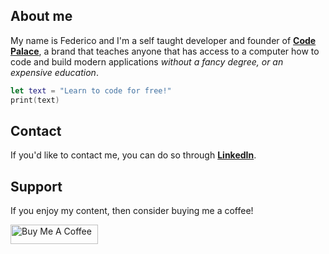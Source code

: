 ## About me
My name is Federico and I'm a self taught developer and founder of **[Code Palace](https://www.youtube.com/c/CodePalace/)**, a brand that teaches anyone that has access to a computer how to code and build modern applications _without a fancy degree, or an expensive education_.

```swift
let text = "Learn to code for free!"
print(text)
```


## Contact
If you'd like to contact me, you can do so through **[LinkedIn](https://www.linkedin.com/in/federicocotogno/)**.

## Support
If you enjoy my content, then consider buying me a coffee!

<a href="https://www.buymeacoffee.com/federicocotogno" target="_blank"><img src="https://cdn.buymeacoffee.com/buttons/default-orange.png" alt="Buy Me A Coffee" height="31" width="140"></a>



